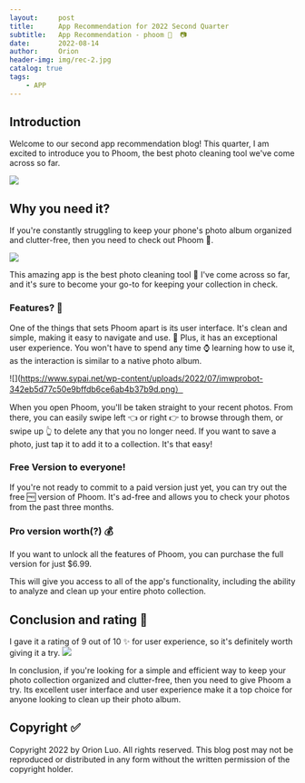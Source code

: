 ```yaml
---
layout:     post
title:      App Recommendation for 2022 Second Quarter 
subtitle:   App Recommendation - phoom 🚮  📷
date:       2022-08-14
author:     Orion
header-img: img/rec-2.jpg
catalog: true
tags:
    - APP
---
```


## Introduction
Welcome to our second app recommendation blog! This quarter, I am excited to introduce you to Phoom, the best photo cleaning tool we've come across so far.

![](https://p3.itc.cn/q_70/images03/20220730/deef64acd11746a9b86f11a3c0979c58.png)

## Why you need it?
If you're constantly struggling to keep your phone's photo album organized and clutter-free, then you need to check out Phoom 📱. 

![](https://cdnimg.redian.news/mmbiz_png/yZPTcMGWibvtEPwiaBbLrbRFejS59vj2sYfianx0e895xicnLYWuEDvvGdeicr6JEShRjicafd84Aa5cbdOYIRwz21tw/640?wx_fmt=png)

This amazing app is the best photo cleaning tool 🚮 I've come across so far, and it's sure to become your go-to for keeping your collection in check. 

### Features? 📸
One of the things that sets Phoom apart is its user interface. It's clean and simple, making it easy to navigate and use. 📲 
Plus, it has an exceptional user experience. 
You won't have to spend any time ⌚️ learning how to use it, as the interaction is similar to a native photo album.

![](https://www.sypai.net/wp-content/uploads/2022/07/imwprobot-342eb5d77c50e9bffdb6ce6ab4b37b9d.png）
 
When you open Phoom, you'll be taken straight to your recent photos. 
From there, you can easily swipe left 👈 or right 👉 to browse through them, or swipe up 👆 to delete any that you no longer need. 
If you want to save a photo, just tap it to add it to a collection. It's that easy!

### Free Version to everyone!
If you're not ready to commit to a paid version just yet, you can try out the free 🆓 version of Phoom. It's ad-free and allows you to check your photos from the past three months. 


### Pro version worth(?) 💰
If you want to unlock all the features of Phoom, you can purchase the full version for just $6.99. 

This will give you access to all of the app's functionality, including the ability to analyze and clean up your entire photo collection.

## Conclusion and rating 🌟
I gave it a rating of 9 out of 10 ✨ for user experience, so it's definitely worth giving it a try.
![](https://p.kindpng.com/picc/s/755-7559393_regal-floor-paints-9-star-review-graphics-hd.png)

In conclusion, if you're looking for a simple and efficient way to keep your photo collection organized and clutter-free, then you need to give Phoom a try. 
Its excellent user interface and user experience make it a top choice for anyone looking to clean up their photo album.


## Copyright ✅
Copyright 2022 by Orion Luo. All rights reserved. This blog post may not be reproduced or distributed in any form without the written permission of the copyright holder.
